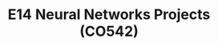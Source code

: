 ---
layout: project_batch
title: E14 Neural Networks Projects (CO542)
permalink: /co542/e14/
has_children: true
parent: Neural Networks Projects (CO542)
batch: e14
code: co542

search_exclude: true
default_thumb_image: /data/categories/co542/thumbnail.jpg
description: 
---